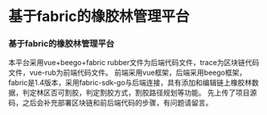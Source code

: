 # 基于fabric的橡胶林管理平台
### 基于fabric的橡胶林管理平台
本平台采用vue+beego+fabric
rubber文件为后端代码文件，trace为区块链代码文件，vue-rub为前端代码文件。
前端采用vue框架，后端采用beego框架，fabric是1.4版本，采用fabric-sdk-go与后端连接，具有添加和编辑链上橡胶林数据，判定林区否可割胶，判定割胶方式，割胶路径规划等功能。
先上传了项目源码，之后会补充部署区块链和前后端代码的步骤，有问题请留言。
